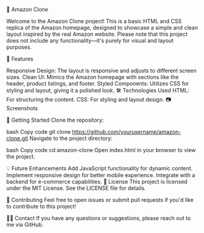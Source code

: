 🛒 Amazon Clone

Welcome to the Amazon Clone project! This is a basic HTML and CSS replica of the Amazon homepage, designed to showcase a simple and clean layout inspired by the real Amazon website. Please note that this project does not include any functionality—it's purely for visual and layout purposes.

🎨 Features

Responsive Design: The layout is responsive and adjusts to different screen sizes.
Clean UI: Mimics the Amazon homepage with sections like the header, product listings, and footer.
Styled Components: Utilizes CSS for styling and layout, giving it a polished look.
🛠️ Technologies Used
HTML: For structuring the content.
CSS: For styling and layout design.
📷 Screenshots

🚀 Getting Started
Clone the repository:

bash
Copy code
git clone https://github.com/yourusername/amazon-clone.git
Navigate to the project directory:

bash
Copy code
cd amazon-clone
Open index.html in your browser to view the project.

💡 Future Enhancements
Add JavaScript functionality for dynamic content.
Implement responsive design for better mobile experience.
Integrate with a backend for e-commerce capabilities.
📄 License
This project is licensed under the MIT License. See the LICENSE file for details.

🤝 Contributing
Feel free to open issues or submit pull requests if you'd like to contribute to this project!

🙋‍♂️ Contact
If you have any questions or suggestions, please reach out to me via GitHub.

